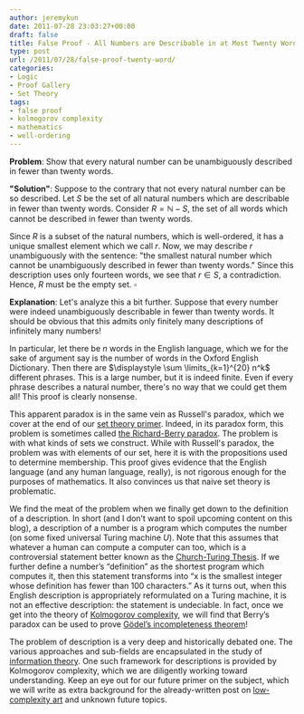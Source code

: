 ```yaml
---
author: jeremykun
date: 2011-07-28 23:03:27+00:00
draft: false
title: False Proof - All Numbers are Describable in at Most Twenty Words
type: post
url: /2011/07/28/false-proof-twenty-word/
categories:
- Logic
- Proof Gallery
- Set Theory
tags:
- false proof
- kolmogorov complexity
- mathematics
- well-ordering
---
```


**Problem**: Show that every natural number can be unambiguously described in fewer than twenty words.

**"Solution"**: Suppose to the contrary that not every natural number can be so described. Let $S$ be the set of all natural numbers which are describable in fewer than twenty words. Consider $R = \mathbb{N}-S$, the set of all words which cannot be described in fewer than twenty words.

Since $R$ is a subset of the natural numbers, which is well-ordered, it has a unique smallest element which we call $r$. Now, we may describe $r$ unambiguously with the sentence: "the smallest natural number which cannot be unambiguously described in fewer than twenty words." Since this description uses only fourteen words, we see that $r \in S$, a contradiction. Hence, $R$ must be the empty set. $\square$

**Explanation**: Let's analyze this a bit further. Suppose that every number were indeed unambiguously describable in fewer than twenty words. It should be obvious that this admits only finitely many descriptions of infinitely many numbers!

In particular, let there be $n$ words in the English language, which we for the sake of argument say is the number of words in the Oxford English Dictionary. Then there are $\displaystyle \sum \limits_{k=1}^{20} n^k$ different phrases. This is a large number, but it is indeed finite. Even if every phrase describes a natural number, there's no way that we could get them all! This proof is clearly nonsense.

This apparent paradox is in the same vein as Russell's paradox, which we cover at the end of our [set theory primer](http://jeremykun.wordpress.com/2011/07/09/set-theory-a-primer/). Indeed, in its paradox form, this problem is sometimes called [the Richard-Berry paradox](http://en.wikipedia.org/wiki/Berry_paradox). The problem is with what kinds of sets we construct. While with Russell's paradox, the problem was with elements of our set, here it is with the propositions used to determine membership. This proof gives evidence that the English language (and any human language, really), is not rigorous enough for the purposes of mathematics. It also convinces us that naive set theory is problematic.

We find the meat of the problem when we finally get down to the definition of a description. In short (and I don’t want to spoil upcoming content on this blog), a description of a number is a program which computes the number (on some fixed universal Turing machine $U$). Note that this assumes that whatever a human can compute a computer can too, which is a controversial statement better known as the [Church-Turing Thesis](http://en.wikipedia.org/wiki/Church%E2%80%93Turing_thesis). If we further define a number’s “definition” as the shortest program which computes it, then this statement transforms into “x is the smallest integer whose definition has fewer than 100 characters.” As it turns out, when this English description is appropriately reformulated on a Turing machine, it is not an effective description: the statement is undeciable. In fact, once we get into the theory of [Kolmogorov complexity](http://jeremykun.com/2012/04/21/kolmogorov-complexity-a-primer/), we will find that Berry’s paradox can be used to prove [Gödel’s incompleteness theorem](http://en.wikipedia.org/wiki/G%C3%B6del's_incompleteness_theorems)!

The problem of description is a very deep and historically debated one. The various approaches and sub-fields are encapsulated in the study of [information theory](http://en.wikipedia.org/wiki/Information_theory). One such framework for descriptions is provided by Kolmogorov complexity, which we are diligently working toward understanding. Keep an eye out for our future primer on the subject, which we will write as extra background for the already-written post on [low-complexity art](http://jeremykun.wordpress.com/2011/07/06/low-complexity-art/) and unknown future topics.

